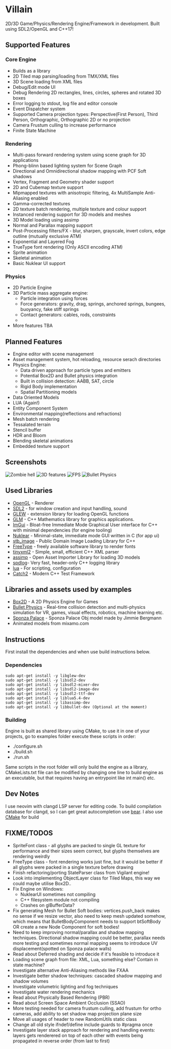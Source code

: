 # Villain
2D/3D Game/Physics/Rendering Engine/Framework in development. Built using SDL2/OpenGL and C++17!


## Supported Features

### Core Engine
* Builds as a library
* 2D Tiled map parsing/loading from TMX/XML files
* 3D Scene loading from XML files
* Debug/Edit mode UI
* Debug Rendering 2D rectangles, lines, circles, spheres and rotated 3D boxes
* Error logging to stdout, log file and editor console
* Event Dispatcher system
* Supported Camera projection types: Perspective(First Person), Third Person,  Orthographic, Orthographic 2D or no projection
* Camera Frustum culling to increase performance
* Finite State Machine

### Rendering
* Multi-pass forward rendering system using scene graph for 3D applications
* Phong-blinn based lighting system for Scene Graph
* Directional and Omnidirectional shadow mapping with PCF Soft shadows
* Vertex, Fragment and Geometry shader support
* 2D and Cubemap texture support
* Mipmapped textures with anisotropic filtering, 4x MultiSample Anti-Aliasing enabled
* Gamma-corrected textures
* 2D texture batch rendering, multiple texture and colour support
* Instanced rendering support for 3D models and meshes
* 3D Model loading using assimp
* Normal and Parallax mapping support
* Post-Processing filters/FX - blur, sharpen, grayscale, invert colors, edge outline (mutually exclusive ATM)
* Exponential and Layered Fog
* TrueType font rendering (Only ASCII encoding ATM)
* Sprite animation
* Skeletal animation
* Basic Nuklear UI support

### Physics
* 2D Particle Engine
* 3D Particle mass aggregate engine:
  * Particle integration using forces
  * Force generators: gravity, drag, springs, anchored springs, bungees, buoyancy, fake stiff springs
  * Contact generators: cables, rods, constraints
  *
* More features TBA

## Planned Features

* Engine editor with scene management
* Asset management system, hot reloading, resource serach directories
* Physics Engine:
    * Data driven approach for particle types and emitters
    * Potential Box2D and Bullet physics integration
    * Built in collision detection: AABB, SAT, circle
    * Rigid Body implementation
    * Spatial Partitioning models
* Data Oriented Models
* LUA (Again!)
* Entity Component System
* Environmental mapping(reflections and refractions)
* Mesh batch rendering
* Tessalated terrain
* Stencil buffer
* HDR and Bloom
* Blending skeletal animations
* Embedded texture support

## Screenshots

![Zombie hell](screenshots/Zombies.png?raw=true "Villain Engine Demo: 2D Bullet Hell game")
![3D features](screenshots/SponzaDemo.png?raw=true "Villain Engine Demo: 3D demo with models/lighting/shadow/normal mapping etc.")
![FPS](screenshots/FPS.png?raw=true "Villain Engine Demo: Wolfenstein/Doom clone")
![Bullet Physics](screenshots/Bullet.png?raw=true "Villain Engine Demo: Bullet Physics integration")

## Used Libraries

 * [OpenGL](https://www.opengl.org) - Renderer
 * [SDL2](https://www.libsdl.org/) - for window creation and input handling, sound
 * [GLEW](https://glew.sourceforge.net/) - extension library for loading OpenGL functions
 * [GLM](https://glm.g-truc.net/0.9.8/index.html) - C++ Mathematics library for graphics applications.
 * [ImGui](https://github.com/ocornut/imgui) - Bloat-free Immediate Mode Graphical User interface for C++ with minimal dependencies (for engine tooling)
 * [Nuklear](https://github.com/Immediate-Mode-UI/Nuklear) - Minimal-state, immediate mode GUI written in C (for app ui)
 * [stb_image](https://github.com/nothings/stb) - Public Domain Image Loading Library for C++
 * [FreeType](https://freetype.org/index.html) - freely available software library to render fonts
 * [tinyxml2](https://github.com/leethomason/tinyxml2) - Simple, small, efficient C++ XML parser
 * [assimp](https://github.com/assimp/assimp) - Open Asset Importer Library for loading 3D models
 * [spdlog](https://github.com/gabime/spdlog)- Very fast, header-only C++ logging library
 * [lua](https://www.lua.org/) - For scripting, configuration
 * [Catch2](https://github.com/catchorg/Catch2) - Modern C++ Test Framework


## Libraries and assets used by examples
 * [Box2D](https://box2d.org/) - A 2D Physics Engine for Games
 * [Bullet Physics](https://bulletphysics.org/) - Real-time collision detection and multi-physics simulation for VR, games, visual effects, robotics, machine learning etc.
 * [Sponza Palace](https://github.com/jimmiebergmann/Sponza) - Sponza Palace Obj model made by Jimmie Bergmann
 * Animated models from mixamo.com


## Instructions

First install the dependencies and when use build instructions below.

### Dependencies
    sudo apt-get install -y libglew-dev
    sudo apt-get install -y libsdl2-dev
    sudo apt-get install -y libsdl2-mixer-dev
    sudo apt-get install -y libsdl2-image-dev
    sudo apt-get install -y libsdl2-ttf-dev
    sudo apt-get install -y liblua5.4-dev
    sudo apt-get install -y libassimp-dev
    sudo apt-get install -y libbullet-dev (Optional at the moment)

### Building

Engine is built as shared library using CMake, to use it in one of your projects,
go to examples folder execute these scripts in order:
 * ./configure.sh
 * ./build.sh
 * ./run.sh

 Same scripts in the root folder will only build the engine as a library, CMakeLists.txt file can be modified by changing
 one line to build engine as an executable, but that requires having an entrypoint like int main() etc.

## Dev Notes

I use neovim with clangd LSP server for editing code. To build compilation database for clangd, so I can get great autocompletion
use [bear](https://github.com/rizsotto/Bear). I also use [CMake](https://cmake.org/) for build

## FIXME/TODOS

 * SpriteFont class - all glyphs are packed to single GL texture for performance and their sizes
     seem correct, but glyphs themselves are rendering weirdly
 * FreeType class - font rendering works just fine, but it would be better if all glyphs were packed
     in a single texture before drawing
 * Finish refactoring/porting StateParser class from Vigilant engine!
 * Look into implementing ObjectLayer class for Tiled Maps, this way we could maybe utilise Box2D..
 * Fix Engine on Windows:
   - NuklearUI sometimes not compiling
   - C++ filesystem module not compiling
   - Crashes on glBufferData?
 * Fix generating Mesh for Bullet Soft bodies: vertices.push_back makes no sense if we resize vector, also need to keep mesh updated somehow, which means
    that BulletBodyComponent needs to support btSoftBody OR create a new Node Component for soft bodies!
 * Need to keep improving normal/parallax and shadow mapping techniques. Directional shadow mapping could be better, parallax needs more testing and
   sometimes normal mapping seems to introduce UV displacement(spotted on Sponza palace walls)
 * Read about Deferred shading and decide if it's feasible to introduce it
 * Loading scene graph from file: XML, Lua, something else? Contain in state machine?
 * Investigate alternative Anti-Aliasing methods like FXAA
 * Investigate better shadow techniques: cascaded shadow mapping and shadow volumes
 * Investigate volumetric lighting and fog techniques
 * Investigate water rendering mechanics
 * Read about Physically Based Rendering (PBR)
 * Read about Screen Space Ambient Occlusion (SSAO)
 * More testing needed for camera frustum culling, add frustum for ortho cameras, add ability to set shadow map projection plane size
 * Move all usages of <random> header to new RandomUtils static class
 * Change all old style ifndef/define include guards to #pragma once
 * Investigate layer stack approach for rendering and handling events: layers gets renderered on top of each other with events being propagated in reverse order (from last to first)
